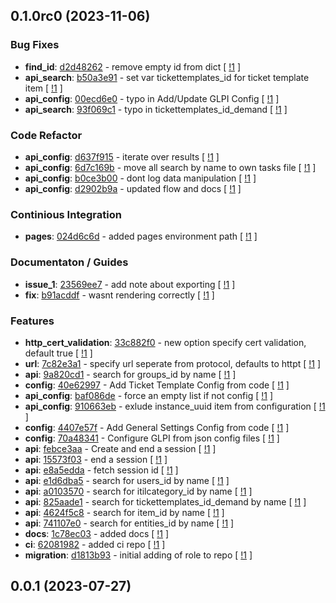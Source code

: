 ## 0.1.0rc0 (2023-11-06)

### Bug Fixes

- **find_id**: [d2d48262](https://gitlab.com/nofusscomputing/projects/ansible/nfc_glpi/-/commit/d2d4826247289debfa4d073baefc15d8048a5436) - remove empty id from dict [ [!1](https://gitlab.com/nofusscomputing/projects/ansible/nfc_glpi/-/merge_requests/1) ]
- **api_search**: [b50a3e91](https://gitlab.com/nofusscomputing/projects/ansible/nfc_glpi/-/commit/b50a3e9156f3d18dd43fe495c86cca465ccd38c6) - set var tickettemplates_id for ticket template item [ [!1](https://gitlab.com/nofusscomputing/projects/ansible/nfc_glpi/-/merge_requests/1) ]
- **api_config**: [00ecd6e0](https://gitlab.com/nofusscomputing/projects/ansible/nfc_glpi/-/commit/00ecd6e0e30254c2e87f84b1196d534df576cfd9) - typo in Add/Update GLPI Config [ [!1](https://gitlab.com/nofusscomputing/projects/ansible/nfc_glpi/-/merge_requests/1) ]
- **api_search**: [93f069c1](https://gitlab.com/nofusscomputing/projects/ansible/nfc_glpi/-/commit/93f069c1b39e882e0a1a341c6352de600b68af17) - typo in tickettemplates_id_demand [ [!1](https://gitlab.com/nofusscomputing/projects/ansible/nfc_glpi/-/merge_requests/1) ]

### Code Refactor

- **api_config**: [d637f915](https://gitlab.com/nofusscomputing/projects/ansible/nfc_glpi/-/commit/d637f915c5de32fdd854b9f72f3c1a6eb5ca1d04) - iterate over results [ [!1](https://gitlab.com/nofusscomputing/projects/ansible/nfc_glpi/-/merge_requests/1) ]
- **api_config**: [6d7c169b](https://gitlab.com/nofusscomputing/projects/ansible/nfc_glpi/-/commit/6d7c169bc8cfffbcf094469871316282435a35d8) - move all search by name to own tasks file [ [!1](https://gitlab.com/nofusscomputing/projects/ansible/nfc_glpi/-/merge_requests/1) ]
- **api_config**: [b0ce3b00](https://gitlab.com/nofusscomputing/projects/ansible/nfc_glpi/-/commit/b0ce3b00227c0141e9c9f7cd0b5be40ed7e735ee) - dont log data manipulation [ [!1](https://gitlab.com/nofusscomputing/projects/ansible/nfc_glpi/-/merge_requests/1) ]
- **api_config**: [d2902b9a](https://gitlab.com/nofusscomputing/projects/ansible/nfc_glpi/-/commit/d2902b9ab055cc0b3e599da1f0f4ecb4d9e7b474) - updated flow and docs [ [!1](https://gitlab.com/nofusscomputing/projects/ansible/nfc_glpi/-/merge_requests/1) ]

### Continious Integration

- **pages**: [024d6c6d](https://gitlab.com/nofusscomputing/projects/ansible/nfc_glpi/-/commit/024d6c6d6e1f04a2159ff31d3f31e276aa4ad983) - added pages environment path [ [!1](https://gitlab.com/nofusscomputing/projects/ansible/nfc_glpi/-/merge_requests/1) ]

### Documentaton / Guides

- **issue_1**: [23569ee7](https://gitlab.com/nofusscomputing/projects/ansible/nfc_glpi/-/commit/23569ee76a53fb4ae0c815bc086d5eac374ff455) - add note about exporting [ [!1](https://gitlab.com/nofusscomputing/projects/ansible/nfc_glpi/-/merge_requests/1) ]
- **fix**: [b91acddf](https://gitlab.com/nofusscomputing/projects/ansible/nfc_glpi/-/commit/b91acddf16d420ff8fbc0578a3fdb0c771fc3a64) - wasnt rendering correctly [ [!1](https://gitlab.com/nofusscomputing/projects/ansible/nfc_glpi/-/merge_requests/1) ]

### Features

- **http_cert_validation**: [33c882f0](https://gitlab.com/nofusscomputing/projects/ansible/nfc_glpi/-/commit/33c882f005c26e86bd19e5ed4f2ad11ab7f5b0b6) - new option specify cert validation, default true [ [!1](https://gitlab.com/nofusscomputing/projects/ansible/nfc_glpi/-/merge_requests/1) ]
- **url**: [7c82e3a1](https://gitlab.com/nofusscomputing/projects/ansible/nfc_glpi/-/commit/7c82e3a18d992db25577a8611fa964ae555469a9) - specify url seperate from protocol, defaults to httpt [ [!1](https://gitlab.com/nofusscomputing/projects/ansible/nfc_glpi/-/merge_requests/1) ]
- **api**: [9a820cd1](https://gitlab.com/nofusscomputing/projects/ansible/nfc_glpi/-/commit/9a820cd1a0db9144bc13b859d8dc25a77c19eee5) - search for groups_id by name [ [!1](https://gitlab.com/nofusscomputing/projects/ansible/nfc_glpi/-/merge_requests/1) ]
- **config**: [40e62997](https://gitlab.com/nofusscomputing/projects/ansible/nfc_glpi/-/commit/40e629974128b3788cdfadea37e7aa2caae115de) - Add Ticket Template Config from code [ [!1](https://gitlab.com/nofusscomputing/projects/ansible/nfc_glpi/-/merge_requests/1) ]
- **api_config**: [baf086de](https://gitlab.com/nofusscomputing/projects/ansible/nfc_glpi/-/commit/baf086de642513657d4f70dbb497f9e755b7e557) - force an empty list if not config [ [!1](https://gitlab.com/nofusscomputing/projects/ansible/nfc_glpi/-/merge_requests/1) ]
- **api_config**: [910663eb](https://gitlab.com/nofusscomputing/projects/ansible/nfc_glpi/-/commit/910663eb19fcd61bfa9b7419bcb75b3a4d1be62b) - exlude instance_uuid item from configuration [ [!1](https://gitlab.com/nofusscomputing/projects/ansible/nfc_glpi/-/merge_requests/1) ]
- **config**: [4407e57f](https://gitlab.com/nofusscomputing/projects/ansible/nfc_glpi/-/commit/4407e57fdd56dc49be7b7b5e3550069b2ab7eca4) - Add General Settings Config from code [ [!1](https://gitlab.com/nofusscomputing/projects/ansible/nfc_glpi/-/merge_requests/1) ]
- **config**: [70a48341](https://gitlab.com/nofusscomputing/projects/ansible/nfc_glpi/-/commit/70a48341a4f1ec510626b0db212a6c6d3fd60826) - Configure GLPI from json config files [ [!1](https://gitlab.com/nofusscomputing/projects/ansible/nfc_glpi/-/merge_requests/1) ]
- **api**: [febce3aa](https://gitlab.com/nofusscomputing/projects/ansible/nfc_glpi/-/commit/febce3aa5e6bb07ca62aae627a1110acc075038a) - Create and end a session [ [!1](https://gitlab.com/nofusscomputing/projects/ansible/nfc_glpi/-/merge_requests/1) ]
- **api**: [15573f03](https://gitlab.com/nofusscomputing/projects/ansible/nfc_glpi/-/commit/15573f03cdb37aef2cc8c6fa5df2f9fb868041fc) - end a session [ [!1](https://gitlab.com/nofusscomputing/projects/ansible/nfc_glpi/-/merge_requests/1) ]
- **api**: [e8a5edda](https://gitlab.com/nofusscomputing/projects/ansible/nfc_glpi/-/commit/e8a5edda5cb2a28366f3aba6bd4313e68f593708) - fetch session id [ [!1](https://gitlab.com/nofusscomputing/projects/ansible/nfc_glpi/-/merge_requests/1) ]
- **api**: [e1d6dba5](https://gitlab.com/nofusscomputing/projects/ansible/nfc_glpi/-/commit/e1d6dba5ef9de34b90992f04ee1ebae1e93b6f43) - search for users_id by name [ [!1](https://gitlab.com/nofusscomputing/projects/ansible/nfc_glpi/-/merge_requests/1) ]
- **api**: [a0103570](https://gitlab.com/nofusscomputing/projects/ansible/nfc_glpi/-/commit/a0103570f5d8e6cffee374c32fc1a2c279ae1ed4) - search for itilcategory_id by name [ [!1](https://gitlab.com/nofusscomputing/projects/ansible/nfc_glpi/-/merge_requests/1) ]
- **api**: [825aade1](https://gitlab.com/nofusscomputing/projects/ansible/nfc_glpi/-/commit/825aade159aed773161ff8ca946ce25065359026) - search for tickettemplates_id_demand by name [ [!1](https://gitlab.com/nofusscomputing/projects/ansible/nfc_glpi/-/merge_requests/1) ]
- **api**: [4624f5c8](https://gitlab.com/nofusscomputing/projects/ansible/nfc_glpi/-/commit/4624f5c80d43c76d1b658c4852507b26a2c1a30d) - search for item_id by name [ [!1](https://gitlab.com/nofusscomputing/projects/ansible/nfc_glpi/-/merge_requests/1) ]
- **api**: [741107e0](https://gitlab.com/nofusscomputing/projects/ansible/nfc_glpi/-/commit/741107e0b20f63d98e8044254be4fee2abe81204) - search for entities_id by name [ [!1](https://gitlab.com/nofusscomputing/projects/ansible/nfc_glpi/-/merge_requests/1) ]
- **docs**: [1c78ec03](https://gitlab.com/nofusscomputing/projects/ansible/nfc_glpi/-/commit/1c78ec036ccaa2a822c419d9b5b8c0f28cb5b131) - added docs [ [!1](https://gitlab.com/nofusscomputing/projects/ansible/nfc_glpi/-/merge_requests/1) ]
- **ci**: [62081982](https://gitlab.com/nofusscomputing/projects/ansible/nfc_glpi/-/commit/62081982e83ed1fbbec2e221ddcfc3df2a849258) - added ci repo [ [!1](https://gitlab.com/nofusscomputing/projects/ansible/nfc_glpi/-/merge_requests/1) ]
- **migration**: [d1813b93](https://gitlab.com/nofusscomputing/projects/ansible/nfc_glpi/-/commit/d1813b939183d85fb24c381ed169fa53bf802151) - initial adding of role to repo [ [!1](https://gitlab.com/nofusscomputing/projects/ansible/nfc_glpi/-/merge_requests/1) ]

## 0.0.1 (2023-07-27)
